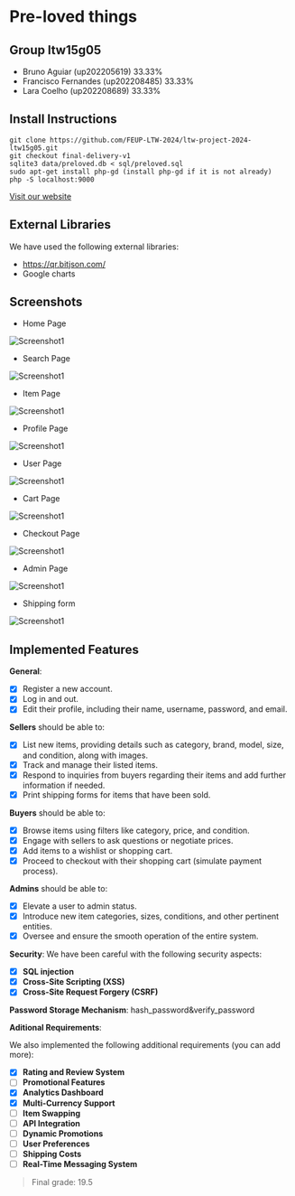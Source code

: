 # Pre-loved things

## Group ltw15g05

- Bruno Aguiar (up202205619) 33.33%
- Francisco Fernandes (up202208485) 33.33%
- Lara Coelho (up202208689) 33.33%

## Install Instructions

    git clone https://github.com/FEUP-LTW-2024/ltw-project-2024-ltw15g05.git
    git checkout final-delivery-v1
    sqlite3 data/preloved.db < sql/preloved.sql
    sudo apt-get install php-gd (install php-gd if it is not already)
    php -S localhost:9000

[Visit our website](https://web.fe.up.pt/~up202208689/pre-loved)

## External Libraries

We have used the following external libraries:

- https://qr.bitjson.com/
- Google charts

## Screenshots
- Home Page

![Screenshot1](screenshots/img_1.png)
- Search Page

![Screenshot1](screenshots/img_2.png)
- Item Page

![Screenshot1](screenshots/img.png)
- Profile Page

![Screenshot1](screenshots/img_8.png)
- User Page

![Screenshot1](screenshots/img_3.png)
- Cart Page

![Screenshot1](screenshots/img_4.png)
- Checkout Page

![Screenshot1](screenshots/img_6.png)
- Admin Page

![Screenshot1](screenshots/img_5.png)
- Shipping form

![Screenshot1](screenshots/img_7.png)

## Implemented Features

**General**:

- [x] Register a new account.
- [x] Log in and out.
- [x] Edit their profile, including their name, username, password, and email.

**Sellers**  should be able to:

- [x] List new items, providing details such as category, brand, model, size, and condition, along with images.
- [x] Track and manage their listed items.
- [x] Respond to inquiries from buyers regarding their items and add further information if needed.
- [x] Print shipping forms for items that have been sold.

**Buyers**  should be able to:

- [x] Browse items using filters like category, price, and condition.
- [x] Engage with sellers to ask questions or negotiate prices.
- [x] Add items to a wishlist or shopping cart.
- [x] Proceed to checkout with their shopping cart (simulate payment process).

**Admins**  should be able to:

- [x] Elevate a user to admin status.
- [x] Introduce new item categories, sizes, conditions, and other pertinent entities.
- [x] Oversee and ensure the smooth operation of the entire system.

**Security**:
We have been careful with the following security aspects:

- [x] **SQL injection**
- [x] **Cross-Site Scripting (XSS)**
- [x] **Cross-Site Request Forgery (CSRF)**

**Password Storage Mechanism**: hash_password&verify_password

**Aditional Requirements**:

We also implemented the following additional requirements (you can add more):

- [x] **Rating and Review System**
- [ ] **Promotional Features**
- [x] **Analytics Dashboard**
- [x] **Multi-Currency Support**
- [ ] **Item Swapping**
- [ ] **API Integration**
- [ ] **Dynamic Promotions**
- [ ] **User Preferences**
- [ ] **Shipping Costs**
- [ ] **Real-Time Messaging System**

> Final grade: 19.5
